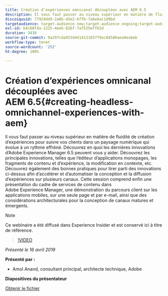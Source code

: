 ```yaml
---
title: Création d’expériences omnicanal découplées avec AEM 6.5
description: Il vous faut passer au niveau supérieur en matière de fluidité de création d’expériences pour suivre vos clients dans un paysage numérique qui évolue à un rythme effréné. Découvrez en quoi les dernières innovations d’Adobe Experience Manager 6.5 peuvent vous y aider. Découvrez les principales innovations, telles que l’éditeur d’applications monopages, les fragments de contenu et d’expérience, la modification en contexte, etc. Découvrez également des bonnes pratiques pour tirer parti des innovations ci-dessus afin d’accélérer et d’automatiser la conception et la diffusion d’expériences sur plusieurs canaux. Cette session comprend enfin une présentation du cadre de services de contenu dans Adobe Experience Manager, une démonstration du parcours client sur les applications mobiles, sur une seule page et par e-mail, ainsi que des considérations architecturales pour la conception de canaux matures et émergents.
discoiquuid: 77929dd9-2a0b-45e2-bffb-7a6e6ac1d9bd
targetaudience: target-audience new;target-audience ongoing;target-audience upgrader
exl-id: b4c08f4a-1315-4eeb-82bf-7af525eff62d
duration: 3438
source-git-commit: 9a297cda953d4414131657f9ac84580aea0eabeb
workflow-type: tm+mt
source-wordcount: '252'
ht-degree: 100%

---
```


# Création d’expériences omnicanal découplées avec AEM 6.5{#creating-headless-omnichannel-experiences-with-aem}

Il vous faut passer au niveau supérieur en matière de fluidité de création d’expériences pour suivre vos clients dans un paysage numérique qui évolue à un rythme effréné. Découvrez en quoi les dernières innovations d’Adobe Experience Manager 6.5 peuvent vous y aider. Découvrez les principales innovations, telles que l’éditeur d’applications monopages, les fragments de contenu et d’expérience, la modification en contexte, etc. Découvrez également des bonnes pratiques pour tirer parti des innovations ci-dessus afin d’accélérer et d’automatiser la conception et la diffusion d’expériences sur plusieurs canaux. Cette session comprend enfin une présentation du cadre de services de contenu dans Adobe Experience Manager, une démonstration du parcours client sur les applications mobiles, sur une seule page et par e-mail, ainsi que des considérations architecturales pour la conception de canaux matures et émergents.

>[!NOTE]
>
>Ce webinaire a été diffusé dans Experience Insider et est conservé ici à titre de référence.

>[!VIDEO](https://video.tv.adobe.com/v/27088/?quality=9)

*Présenté le 16 avril 2019*

**Présenté par :**

* Amol Anand, consultant principal, architecte technique, Adobe

**Diapositives du présentateur**

[Obtenir le fichier](assets/headless-omnichannelwebinar04162019.pdf)
